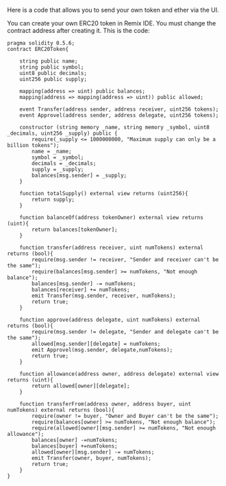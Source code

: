 Here is a code that allows you to send your own token and ether via the UI.

You can create your own ERC20 token in Remix IDE. You must change the contract address after creating it.
This is the code:
    
    pragma solidity 0.5.6;
    contract ERC20Token{
    
        string public name;
        string public symbol;
        uint8 public decimals;
        uint256 public supply;
        
        mapping(address => uint) public balances;
        mapping(address => mapping(address => uint)) public allowed;
        
        event Transfer(address sender, address receiver, uint256 tokens);
        event Approvel(address sender, address delegate, uint256 tokens);
        
        constructor (string memory _name, string memory _symbol, uint8 _decimals, uint256 _supply) public {
            require(_supply <= 1000000000, "Maximum supply can only be a billion tokens");
            name = _name;
            symbol = _symbol;
            decimals = _decimals;
            supply = _supply;
            balances[msg.sender] = _supply;
        }
        
        function totalSupply() external view returns (uint256){
            return supply;
        }
        
        function balanceOf(address tokenOwner) external view returns (uint){
            return balances[tokenOwner];
        }
        
        function transfer(address receiver, uint numTokens) external returns (bool){
            require(msg.sender != receiver, "Sender and receiver can't be the same");
            require(balances[msg.sender] >= numTokens, "Not enough balance");
            balances[msg.sender] -= numTokens;
            balances[receiver] += numTokens;
            emit Transfer(msg.sender, receiver, numTokens);
            return true;
        }
        
        function approve(address delegate, uint numTokens) external returns (bool){
            require(msg.sender != delegate, "Sender and delegate can't be the same");
            allowed[msg.sender][delegate] = numTokens;
            emit Approvel(msg.sender, delegate,numTokens);
            return true;
        }
        
        function allowance(address owner, address delegate) external view returns (uint){
            return allowed[owner][delegate];
        }
        
        function transferFrom(address owner, address buyer, uint numTokens) external returns (bool){
            require(owner != buyer, "Owner and Buyer can't be the same");
            require(balances[owner] >= numTokens, "Not enough balance");
            require(allowed[owner][msg.sender] >= numTokens, "Not enough allowance");
            balances[owner] -=numTokens;
            balances[buyer] +=numTokens;
            allowed[owner][msg.sender] -= numTokens;
            emit Transfer(owner, buyer, numTokens);
            return true;
        }
    }
